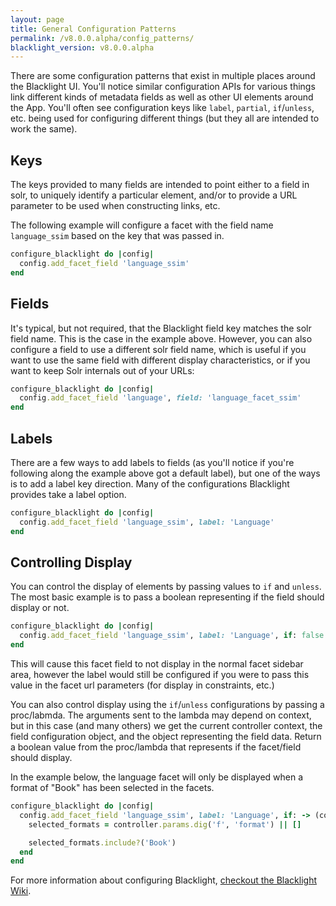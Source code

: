 ```yaml
---
layout: page
title: General Configuration Patterns
permalink: /v8.0.0.alpha/config_patterns/
blacklight_version: v8.0.0.alpha
---
```


There are some configuration patterns that exist in multiple places around the Blacklight UI. You'll notice similar configuration APIs for various things link different kinds of metadata fields as well as other UI elements around the App.  You'll often see configuration keys like `label`, `partial`, `if`/`unless`, etc. being used for configuring different things (but they all are intended to work the same).

## Keys

The keys provided to many fields are intended to point either to a field in solr, to uniquely identify a particular element, and/or to provide a URL parameter to be used when constructing links, etc.

The following example will configure a facet with the field name `language_ssim` based on the key that was passed in.

```ruby
configure_blacklight do |config|
  config.add_facet_field 'language_ssim'
end
```

## Fields

It's typical, but not required, that the Blacklight field key matches the solr field name.  This is the case in the example above.  However, you can also configure a field to use a different solr field name, which is useful if you want to use the same field with different display characteristics, or if you want to keep Solr internals out of your URLs:

```ruby
configure_blacklight do |config|
  config.add_facet_field 'language', field: 'language_facet_ssim'
end
```
## Labels

There are a few ways to add labels to fields (as you'll notice if you're following along the example above got a default label), but one of the ways is to add a label key direction. Many of the configurations Blacklight provides take a label option.

```ruby
configure_blacklight do |config|
  config.add_facet_field 'language_ssim', label: 'Language'
end
```

## Controlling Display

You can control the display of elements by passing values to `if` and `unless`.  The most basic example is to pass a boolean representing if the field should display or not.


```ruby
configure_blacklight do |config|
  config.add_facet_field 'language_ssim', label: 'Language', if: false
end
```

This will cause this facet field to not display in the normal facet sidebar area, however the label would still be configured if you were to pass this value in the facet url parameters (for display in constraints, etc.)

You can also control display using the `if`/`unless` configurations by passing a proc/labmda.  The arguments sent to the lambda may depend on context, but in this case (and many others) we get the current controller context, the field configuration object, and the object representing the field data. Return a boolean value from the proc/lambda that represents if the facet/field should display.

In the example below, the language facet will only be displayed when a format of "Book" has been selected in the facets.

```ruby
configure_blacklight do |config|
  config.add_facet_field 'language_ssim', label: 'Language', if: -> (controller, _config, _field) do
    selected_formats = controller.params.dig('f', 'format') || []

    selected_formats.include?('Book')
  end
end
```

<div class="alert alert-primary">
  For more information about configuring Blacklight, <a href="https://github.com/projectblacklight/blacklight/wiki/Configuring-and-Customizing-Blacklight#configuration">checkout the Blacklight Wiki</a>.
</div>
